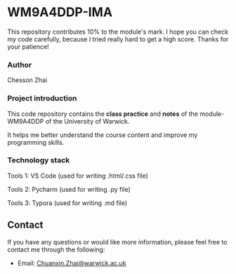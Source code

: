 # WM9A4DDP-IMA

This repository contributes 10% to the module's mark. I hope you can check my code carefully, because I tried really hard to get a high score. Thanks for your patience!

### Author

Chesson Zhai

### Project introduction

This code repository contains the **class practice** and **notes** of the module-WM9A4DDP of the University of Warwick.

It helps me better understand the course content and improve my programming skills.

### Technology stack

Tools 1: VS Code (used for writing .html/.css file)

Tools 2: Pycharm (used for writing .py file)

Tools 3: Typora (used for writing .md file)

## Contact

If you have any questions or would like more information, please feel free to contact me through the following:

- Email: Chuanxin.Zhai@warwick.ac.uk
